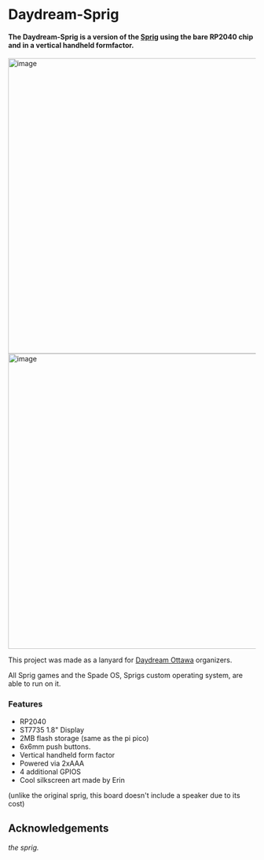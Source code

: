 # Daydream-Sprig

#### The Daydream-Sprig is a version of the [Sprig](https://github.com/hackclub/sprig) using the bare RP2040 chip and in a vertical handheld formfactor.
<img height="600" alt="image" src="https://github.com/user-attachments/assets/3c467840-dddc-4ac7-85d8-434b70204488" />

<img height="600" alt="image" src="https://github.com/user-attachments/assets/60e9e5a0-4900-402c-bd14-4b4dc905e25f" />


 This project was made as a lanyard for [Daydream Ottawa](https://daydream.hackclub.com/ottawa) organizers.

All Sprig games and the Spade OS, Sprigs custom operating system, are able to run on it. 

### Features 
- RP2040
- ST7735 1.8" Display
- 2MB flash storage (same as the pi pico)
- 6x6mm push buttons.
- Vertical handheld form factor
- Powered via 2xAAA
- 4 additional GPIOS
- Cool silkscreen art made by Erin


(unlike the original sprig, this board doesn't include a speaker due to its cost)


## Acknowledgements
*the sprig.*
